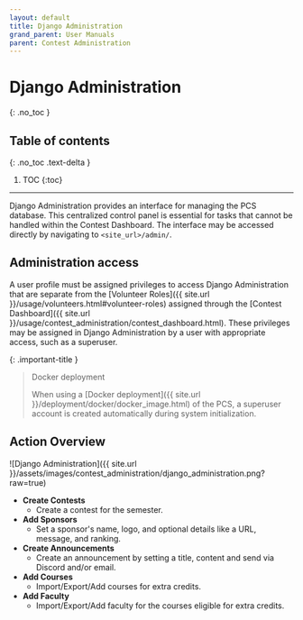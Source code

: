 ```yaml
---
layout: default
title: Django Administration
grand_parent: User Manuals
parent: Contest Administration
---
```


# Django Administration
{: .no_toc }

## Table of contents
{: .no_toc .text-delta }

1. TOC
{:toc}

---

Django Administration provides an interface for managing the PCS database. This centralized control panel is essential for tasks that cannot be handled within the Contest Dashboard. The interface may be accessed directly by navigating to `<site_url>/admin/`.

## Administration access

A user profile must be assigned privileges to access Django Administration that are separate from the [Volunteer Roles]({{ site.url }}/usage/volunteers.html#volunteer-roles) assigned through the [Contest Dashboard]({{ site.url }}/usage/contest_administration/contest_dashboard.html). These privileges may be assigned in Django Administration by a user with appropriate access, such as a superuser. 

{: .important-title }
> Docker deployment
>
> When using a [Docker deployment]({{ site.url }}/deployment/docker/docker_image.html) of the PCS, a superuser account is created automatically during system initialization.

## Action Overview

![Django Administration]({{ site.url }}/assets/images/contest_administration/django_administration.png?raw=true)

- **Create Contests**
    - Create a contest for the semester.
- **Add Sponsors**
    - Set a sponsor's name, logo, and optional details like a URL, message, and ranking.
- **Create Announcements**
    - Create an announcement by setting a title, content and send via Discord and/or email.
- **Add Courses**
    - Import/Export/Add courses for extra credits.
- **Add Faculty**
    - Import/Export/Add faculty for the courses eligible for extra credits.
